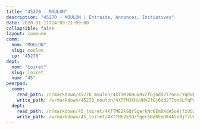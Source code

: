 ```yaml
---
title: "45270 - MOULON"
description: "45270 - MOULON | Entraide, Annonces, Initiatives"
date: 2020-01-11T14:09:21+09:00
collapsible: false
layout: commune
comm:
  nom: "MOULON"
  slug: moulon
  cp: "45270"
dept:
  nom: "Loiret"
  slug: loiret
  num: "45"
peerpad:
  comm:
    read_path: /r/markdown/45270_moulon/4XTTMJKHuVHvZfGj6dd2T7onSLYqPwbBfwpDzUBXG9aDpNwdq
    write_path: /w/markdown/45270_moulon/4XTTMJKHuVHvZfGj6dd2T7onSLYqPwbBfwpDzUBXG9aDpNwdq-K3TgUqiJNYBxBcXFzWcYoLLmJNV6S92SdvCYAPTPP5tfKWUzRXAj1b2wTYKY5botjsmyDg6RG9BhRbeAnXnTNijhxLL2JAnGT1AJJCo98xKj85yfvcvzpBn92hBF1u5AfKvgWFFm
  dept:
    read_path: /r/markdown/45_loiret/4XTTME2kSQrSgerkNd6EmDKdA5o9jfzUG2SAG8C2qVYb3YXN4
    write_path: /w/markdown/45_loiret/4XTTME2kSQrSgerkNd6EmDKdA5o9jfzUG2SAG8C2qVYb3YXN4-K3TgULpEDoP6p5UphGUnEGQQDb2AQTj81Z2trE1ZVsdtBZSXUbkVLE9oEias3DdMz5vmgxRH8ErfnuyVj2VYfJxxhBMoq5ZxQCDrb2jTVFkww5uEThgDKwT8pF9LfJGTpqNraKjJ
---
```


